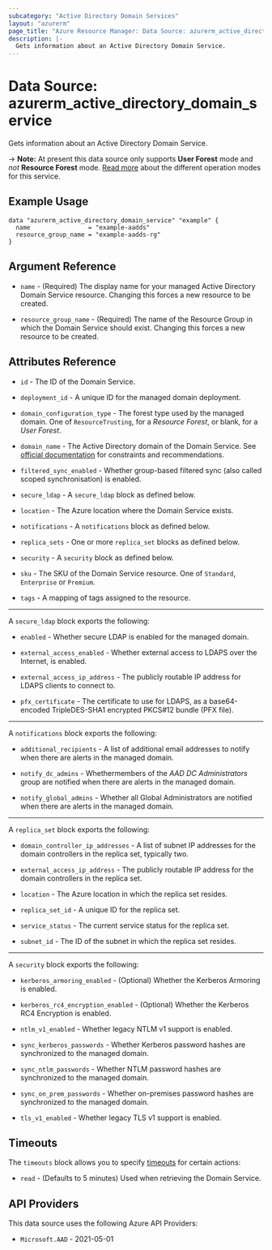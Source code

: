 ```yaml
---
subcategory: "Active Directory Domain Services"
layout: "azurerm"
page_title: "Azure Resource Manager: Data Source: azurerm_active_directory_domain_service"
description: |-
  Gets information about an Active Directory Domain Service.
---
```


# Data Source: azurerm_active_directory_domain_service

Gets information about an Active Directory Domain Service.

-> **Note:** At present this data source only supports **User Forest** mode and _not_ **Resource Forest** mode. [Read more](https://docs.microsoft.com/azure/active-directory-domain-services/concepts-resource-forest) about the different operation modes for this service.

## Example Usage

```hcl
data "azurerm_active_directory_domain_service" "example" {
  name                = "example-aadds"
  resource_group_name = "example-aadds-rg"
}
```

## Argument Reference

* `name` - (Required) The display name for your managed Active Directory Domain Service resource. Changing this forces a new resource to be created.

* `resource_group_name` - (Required) The name of the Resource Group in which the Domain Service should exist. Changing this forces a new resource to be created.

## Attributes Reference

* `id` - The ID of the Domain Service.

* `deployment_id` - A unique ID for the managed domain deployment.

* `domain_configuration_type` - The forest type used by the managed domain. One of `ResourceTrusting`, for a _Resource Forest_, or blank, for a _User Forest_.
  
* `domain_name` - The Active Directory domain of the Domain Service. See [official documentation](https://docs.microsoft.com/azure/active-directory-domain-services/tutorial-create-instance#create-a-managed-domain) for constraints and recommendations.

* `filtered_sync_enabled` - Whether group-based filtered sync (also called scoped synchronisation) is enabled.

* `secure_ldap` - A `secure_ldap` block as defined below.

* `location` - The Azure location where the Domain Service exists.

* `notifications` - A `notifications` block as defined below.

* `replica_sets` - One or more `replica_set` blocks as defined below.

* `security` - A `security` block as defined below.

* `sku` - The SKU of the Domain Service resource. One of `Standard`, `Enterprise` or `Premium`.

* `tags` - A mapping of tags assigned to the resource.

---

A `secure_ldap` block exports the following:

* `enabled` - Whether secure LDAP is enabled for the managed domain.

* `external_access_enabled` - Whether external access to LDAPS over the Internet, is enabled.
  
* `external_access_ip_address` - The publicly routable IP address for LDAPS clients to connect to.

* `pfx_certificate` - The certificate to use for LDAPS, as a base64-encoded TripleDES-SHA1 encrypted PKCS#12 bundle (PFX file).

---

A `notifications` block exports the following:

* `additional_recipients` - A list of additional email addresses to notify when there are alerts in the managed domain.

* `notify_dc_admins` - Whethermembers of the _AAD DC Administrators_ group are notified when there are alerts in the managed domain.

* `notify_global_admins` - Whether all Global Administrators are notified when there are alerts in the managed domain.

---

A `replica_set` block exports the following:

* `domain_controller_ip_addresses` - A list of subnet IP addresses for the domain controllers in the replica set, typically two.

* `external_access_ip_address` - The publicly routable IP address for the domain controllers in the replica set.

* `location` - The Azure location in which the replica set resides.

* `replica_set_id` - A unique ID for the replica set.

* `service_status` - The current service status for the replica set.

* `subnet_id` - The ID of the subnet in which the replica set resides.

---

A `security` block exports the following:

* `kerberos_armoring_enabled` - (Optional) Whether the Kerberos Armoring is enabled.

* `kerberos_rc4_encryption_enabled` - (Optional) Whether the Kerberos RC4 Encryption is enabled.

* `ntlm_v1_enabled` - Whether legacy NTLM v1 support is enabled.

* `sync_kerberos_passwords` - Whether Kerberos password hashes are synchronized to the managed domain.

* `sync_ntlm_passwords` - Whether NTLM password hashes are synchronized to the managed domain.

* `sync_on_prem_passwords` - Whether on-premises password hashes are synchronized to the managed domain.

* `tls_v1_enabled` - Whether legacy TLS v1 support is enabled.

## Timeouts

The `timeouts` block allows you to specify [timeouts](https://www.terraform.io/language/resources/syntax#operation-timeouts) for certain actions:

* `read` - (Defaults to 5 minutes) Used when retrieving the Domain Service.

## API Providers
<!-- This section is generated, changes will be overwritten -->
This data source uses the following Azure API Providers:

* `Microsoft.AAD` - 2021-05-01

